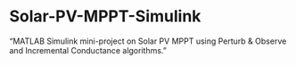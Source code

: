 # Solar-PV-MPPT-Simulink
“MATLAB Simulink mini-project on Solar PV MPPT using Perturb &amp; Observe and Incremental Conductance algorithms.”
